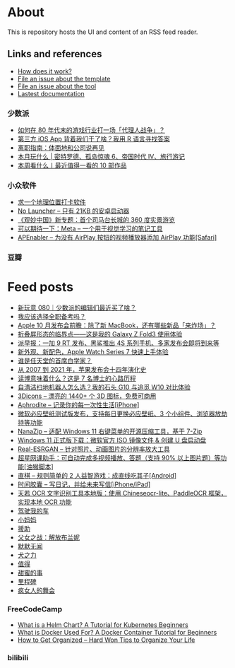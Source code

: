 # About


This is repository hosts the UI and content of an RSS feed reader.

## Links and references

- [How does it work?](https://github.com/osmoscraft/osmosfeed#osmosfeed)
- [File an issue about the template](https://github.com/osmoscraft/osmosfeed-template)
- [File an issue about the tool](https://github.com/osmoscraft/osmosfeed)
- [Lastest documentation](https://github.com/osmoscraft/osmosfeed)



### 少数派

<!-- SSPAI:START -->
- [如何在 80 年代末的游戏行业打一场「代理人战争」？](https://sspai.com/post/69211)
- [第三方 iOS App 背着我们干了啥？我用 R 语言寻找答案](https://sspai.com/post/69299)
- [离职指南：体面地和公司说再见](https://sspai.com/post/69056)
- [本月玩什么 | 密特罗德、孤岛惊魂 6、帝国时代 IV、旅行游记](https://sspai.com/post/69359)
- [本周看什么丨最近值得一看的 10 部作品](https://sspai.com/post/69364)
<!-- SSPAI:END -->

### 小众软件

<!-- APPINN:START -->
- [求一个地理位置打卡软件](https://www.appinn.com/geographic-location-check-in/)
- [No Launcher – 只有 21KB 的安卓启动器](https://www.appinn.com/no-launcher-only-21kb/)
- [《观妙中国》新专题：首个司马台长城的 360 度实景游览](https://www.appinn.com/guanmiaozhongguo-simatai/)
- [可以期待一下：Meta – 一个用于视觉学习的笔记工具](https://www.appinn.com/projectmeta/)
- [APEnabler – 为没有 AirPlay 按钮的视频播放器添加 AirPlay 功能[Safari]](https://www.appinn.com/apenabler-for-safari/)
<!-- APPINN:END -->

### 豆瓣

<!-- DOUBAN:START -->
<!-- DOUBAN:END -->



# Feed posts
<!-- BLOG-POST-LIST:START -->
- [新玩意 080｜少数派的编辑们最近买了啥？](https://sspai.com/post/69337)
- [我应该选择全职备考吗？](https://sspai.com/post/69233)
- [Apple 10 月发布会前瞻：除了新 MacBook，还有哪些新品「来炸场」？](https://sspai.com/post/69323)
- [折叠屏形态的临界点——这是我的 Galaxy Z Fold3 使用体验](https://sspai.com/post/69089)
- [派早报：一加 9 RT 发布、黑鲨推出 4S 系列手机、多家发布会即将到来等](https://sspai.com/post/69330)
- [新外观、新配色，Apple Watch Series 7 快速上手体验](https://sspai.com/post/69321)
- [谁是任天堂的首席白学家？](https://sspai.com/post/69108)
- [从 2007 到 2021 年，苹果发布会十四年演化史](https://sspai.com/post/69311)
- [读博意味着什么？这是 7 名博士的心路历程](https://sspai.com/post/69316)
- [自清洁扫地机器人怎么选？我的石头 G10 与追觅 W10 对比体验](https://sspai.com/post/69201)
- [3Dicons – 漂亮的 1440+ 个 3D 图标，免费可商用](https://www.appinn.com/3dicons-online/)
- [Aphrodite – 记录你的每一次性生活[iPhone]](https://www.appinn.com/aphrodite-for-ios/)
- [微软必应壁纸测试版发布，支持每日更换必应壁纸、3 个小组件、浏览器放劫持等功能](https://www.appinn.com/ms-bing-wallpaper-beta/)
- [NanaZip – 适配 Windows 11 右键菜单的开源压缩工具，基于 7-Zip](https://www.appinn.com/nanazip-for-windows11/)
- [Windows 11 正式版下载：微软官方 ISO 镜像文件 & 创建 U 盘启动盘](https://www.appinn.com/windows-11-iso-download/)
- [Real-ESRGAN – 针对照片、动画图片的分辨率放大工具](https://www.appinn.com/real-esrgan/)
- [超星网课助手：可自动完成多视频播放、答题（支持 90% 以上图片题）等功能[油猴脚本]](https://www.appinn.com/chaoxing-zhushou/)
- [直棋 – 规则简单的 2 人益智游戏：成直线吃其子[Android]](https://www.appinn.com/zhiqi-for-android/)
- [时间胶囊 – 写日记，并给未来写信[iPhone/iPad]](https://www.appinn.com/time-caps-a-future-diary/)
- [天若 OCR 文字识别工具本地版：使用 Chineseocr-lite、PaddleOCR 框架，实现本地 OCR 功能](https://www.appinn.com/tianruoocr-cl/)
- [驾驶我的车](https://movie.douban.com/subject/35235502/)
- [小妈妈](https://movie.douban.com/subject/35225859/)
- [援助](https://movie.douban.com/subject/35259282/)
- [父女之战：解放布兰妮](https://movie.douban.com/subject/35604173/)
- [默默无闻](https://movie.douban.com/subject/34990826/)
- [犬之力](https://movie.douban.com/subject/33437152/)
- [值得](https://movie.douban.com/subject/30456631/)
- [甜蜜的事](https://movie.douban.com/subject/34938127/)
- [里程碑](https://movie.douban.com/subject/35159298/)
- [疯女人的舞会](https://movie.douban.com/subject/34943349/)
<!-- BLOG-POST-LIST:END -->

### FreeCodeCamp

<!-- FCC:START -->
- [What is a Helm Chart? A Tutorial for Kubernetes Beginners](https://www.freecodecamp.org/news/what-is-a-helm-chart-tutorial-for-kubernetes-beginners/)
- [What is Docker Used For? A Docker Container Tutorial for Beginners](https://www.freecodecamp.org/news/what-is-docker-used-for-a-docker-container-tutorial-for-beginners/)
- [How to Get Organized – Hard Won Tips to Organize Your Life](https://www.freecodecamp.org/news/the-complete-guide-to-personal-organization/)
<!-- FCC:END -->

### bilibili

<!-- BILIBILI:START -->
<!-- BILIBILI:END -->
